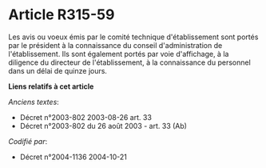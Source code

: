 # Article R315-59

Les avis ou voeux émis par le comité technique d'établissement sont portés par le président à la connaissance du conseil
d'administration de l'établissement. Ils sont également portés par voie d'affichage, à la diligence du directeur de
l'établissement, à la connaissance du personnel dans un délai de quinze jours.

**Liens relatifs à cet article**

_Anciens textes_:

  - Décret n°2003-802 2003-08-26 art. 33
  - Décret n°2003-802 du 26 août 2003 - art. 33 (Ab)

_Codifié par_:

  - Décret n°2004-1136 2004-10-21

